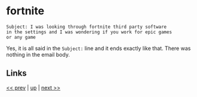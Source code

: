 # fortnite

    Subject: I was looking through fortnite third party software
    in the settings and I was wondering if you work for epic games
    or any game
    
Yes, it is all said in the `Subject:` line and it ends exactly
like that. There was nothing in the email body.

## Links

[<< prev](2025-02-22.md) | [up](../) | [next >> ](../)
